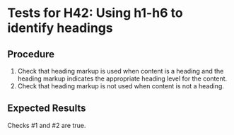 # Tests for H42: Using h1-h6 to identify headings

## Procedure

1. Check that heading markup is used when content is a heading and the heading markup indicates the appropriate heading level for the content.
2. Check that heading markup is not used when content is not a heading.

## Expected Results

Checks #1 and #2 are true.
